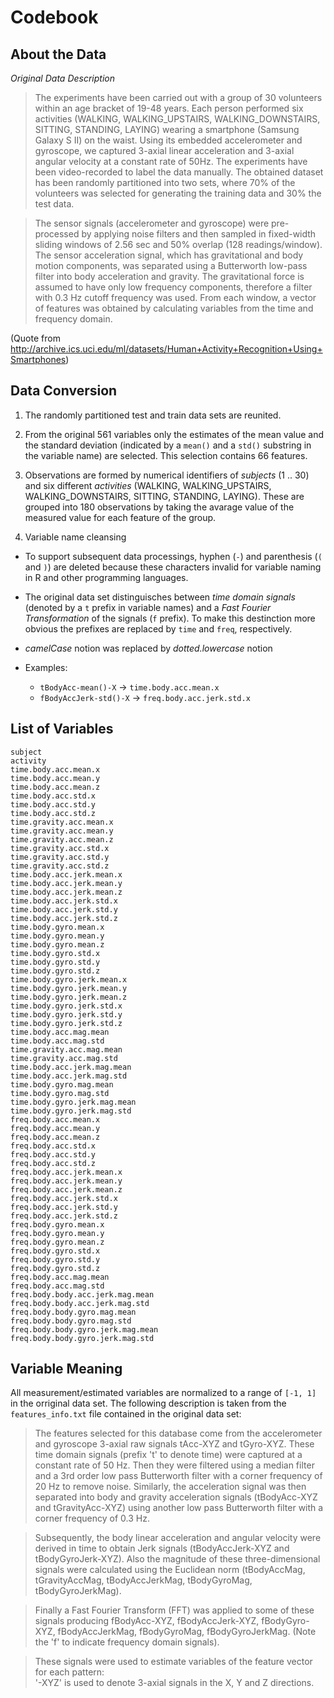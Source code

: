 # Codebook

## About the Data

*Original Data Description*

>The experiments have been carried out with a group of 30 volunteers within an age bracket of 19-48 years. Each person performed six activities (WALKING, WALKING_UPSTAIRS, WALKING_DOWNSTAIRS, SITTING, STANDING, LAYING) wearing a smartphone (Samsung Galaxy S II) on the waist. Using its embedded accelerometer and gyroscope, we captured 3-axial linear acceleration and 3-axial angular velocity at a constant rate of 50Hz. The experiments have been video-recorded to label the data manually. The obtained dataset has been randomly partitioned into two sets, where 70% of the volunteers was selected for generating the training data and 30% the test data. 

>The sensor signals (accelerometer and gyroscope) were pre-processed by applying noise filters and then sampled in fixed-width sliding windows of 2.56 sec and 50% overlap (128 readings/window). The sensor acceleration signal, which has gravitational and body motion components, was separated using a Butterworth low-pass filter into body acceleration and gravity. The gravitational force is assumed to have only low frequency components, therefore a filter with 0.3 Hz cutoff frequency was used. From each window, a vector of features was obtained by calculating variables from the time and frequency domain. 

(Quote from http://archive.ics.uci.edu/ml/datasets/Human+Activity+Recognition+Using+Smartphones)

## Data Conversion

1. The randomly partitioned test and train data sets are reunited.

2. From the original 561 variables only the estimates of the mean value and the standard deviation (indicated by a `mean()` and a `std()` substring in the variable name) are selected.
This selection contains 66 features.

3. Observations are formed by numerical identifiers of _subjects_ (1 .. 30) and six different _activities_ (WALKING, WALKING\_UPSTAIRS, WALKING\_DOWNSTAIRS, SITTING, STANDING, LAYING).  These are grouped into 180 observations by taking the avarage value of the measured value for each feature of the group.

4. Variable name cleansing

  * To support subsequent data processings, hyphen (`-`) and parenthesis (`(` and `)`) are deleted because these characters invalid for variable naming in R and other programming languages.
  * The original data set distinguisches between _time domain signals_ (denoted by a `t` prefix in variable names) and a _Fast Fourier Transformation_ of the signals (`f` prefix). To make this destinction more obvious the prefixes are replaced by `time` and `freq`, respectively.
  * _camelCase_ notion was replaced by _dotted.lowercase_ notion
  * Examples:
    
    + `tBodyAcc-mean()-X` -> `time.body.acc.mean.x`
    + `fBodyAccJerk-std()-X` -> `freq.body.acc.jerk.std.x`

## List of Variables

    subject
    activity
  	time.body.acc.mean.x
  	time.body.acc.mean.y
  	time.body.acc.mean.z
  	time.body.acc.std.x
  	time.body.acc.std.y
  	time.body.acc.std.z
  	time.gravity.acc.mean.x
  	time.gravity.acc.mean.y
  	time.gravity.acc.mean.z
  	time.gravity.acc.std.x
  	time.gravity.acc.std.y
  	time.gravity.acc.std.z
  	time.body.acc.jerk.mean.x
  	time.body.acc.jerk.mean.y
    time.body.acc.jerk.mean.z
    time.body.acc.jerk.std.x
    time.body.acc.jerk.std.y
    time.body.acc.jerk.std.z
    time.body.gyro.mean.x
    time.body.gyro.mean.y
  	time.body.gyro.mean.z
  	time.body.gyro.std.x
  	time.body.gyro.std.y
  	time.body.gyro.std.z
  	time.body.gyro.jerk.mean.x
  	time.body.gyro.jerk.mean.y
  	time.body.gyro.jerk.mean.z
  	time.body.gyro.jerk.std.x
  	time.body.gyro.jerk.std.y
  	time.body.gyro.jerk.std.z
  	time.body.acc.mag.mean
  	time.body.acc.mag.std
  	time.gravity.acc.mag.mean
  	time.gravity.acc.mag.std
  	time.body.acc.jerk.mag.mean
  	time.body.acc.jerk.mag.std
  	time.body.gyro.mag.mean
  	time.body.gyro.mag.std
  	time.body.gyro.jerk.mag.mean
  	time.body.gyro.jerk.mag.std
  	freq.body.acc.mean.x
  	freq.body.acc.mean.y
  	freq.body.acc.mean.z
  	freq.body.acc.std.x
  	freq.body.acc.std.y
  	freq.body.acc.std.z
  	freq.body.acc.jerk.mean.x
  	freq.body.acc.jerk.mean.y
  	freq.body.acc.jerk.mean.z
  	freq.body.acc.jerk.std.x
  	freq.body.acc.jerk.std.y
  	freq.body.acc.jerk.std.z
  	freq.body.gyro.mean.x
  	freq.body.gyro.mean.y
  	freq.body.gyro.mean.z
  	freq.body.gyro.std.x
  	freq.body.gyro.std.y
  	freq.body.gyro.std.z
  	freq.body.acc.mag.mean
  	freq.body.acc.mag.std
  	freq.body.body.acc.jerk.mag.mean
  	freq.body.body.acc.jerk.mag.std
  	freq.body.body.gyro.mag.mean
  	freq.body.body.gyro.mag.std
  	freq.body.body.gyro.jerk.mag.mean
  	freq.body.body.gyro.jerk.mag.std

## Variable Meaning

All measurement/estimated variables are normalized to a range of `[-1, 1]` in the orriginal data set. The following description is taken from the `features_info.txt` file contained in the original data set:

> The features selected for this database come from the accelerometer and gyroscope 3-axial raw signals tAcc-XYZ and tGyro-XYZ. These time domain signals (prefix 't' to denote time) were captured at a constant rate of 50 Hz. Then they were filtered using a median filter and a 3rd order low pass Butterworth filter with a corner frequency of 20 Hz to remove noise. Similarly, the acceleration signal was then separated into body and gravity acceleration signals (tBodyAcc-XYZ and tGravityAcc-XYZ) using another low pass Butterworth filter with a corner frequency of 0.3 Hz. 

> Subsequently, the body linear acceleration and angular velocity were derived in time to obtain Jerk signals (tBodyAccJerk-XYZ and tBodyGyroJerk-XYZ). Also the magnitude of these three-dimensional signals were calculated using the Euclidean norm (tBodyAccMag, tGravityAccMag, tBodyAccJerkMag, tBodyGyroMag, tBodyGyroJerkMag). 

> Finally a Fast Fourier Transform (FFT) was applied to some of these signals producing fBodyAcc-XYZ, fBodyAccJerk-XYZ, fBodyGyro-XYZ, fBodyAccJerkMag, fBodyGyroMag, fBodyGyroJerkMag. (Note the 'f' to indicate frequency domain signals). 

> These signals were used to estimate variables of the feature vector for each pattern:  
'-XYZ' is used to denote 3-axial signals in the X, Y and Z directions.